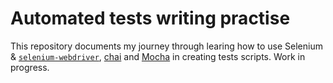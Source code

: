 # Automated tests writing practise

This repository documents my journey through learing how to use Selenium & [`selenium-webdriver`](https://seleniumhq.github.io/selenium/docs/api/javascript/index.html), [chai](https://www.chaijs.com/) and [Mocha](https://mochajs.org/) in creating tests scripts. Work in progress.